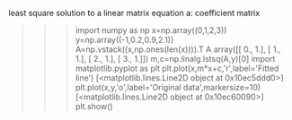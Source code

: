 
least square solution to a linear matrix equation
a: coefficient matrix

>>> import numpy as np
>>> x=np.array((0,1,2,3))
>>> y=np.array((-1,0.2,0.9,2.1))
>>> A=np.vstack((x,np.ones(len(x)))).T
>>> A
array([[ 0.,  1.],
       [ 1.,  1.],
       [ 2.,  1.],
       [ 3.,  1.]])
>>> m,c=np.linalg.lstsq(A,y)[0]
>>> import matplotlib.pyplot as plt
>>> plt.plot(x,m*x+c,'r',label='Fitted line')
[<matplotlib.lines.Line2D object at 0x10ec5ddd0>]
>>> plt.plot(x,y,'o',label='Original data',markersize=10)
[<matplotlib.lines.Line2D object at 0x10ec60090>]
>>> plt.show()
